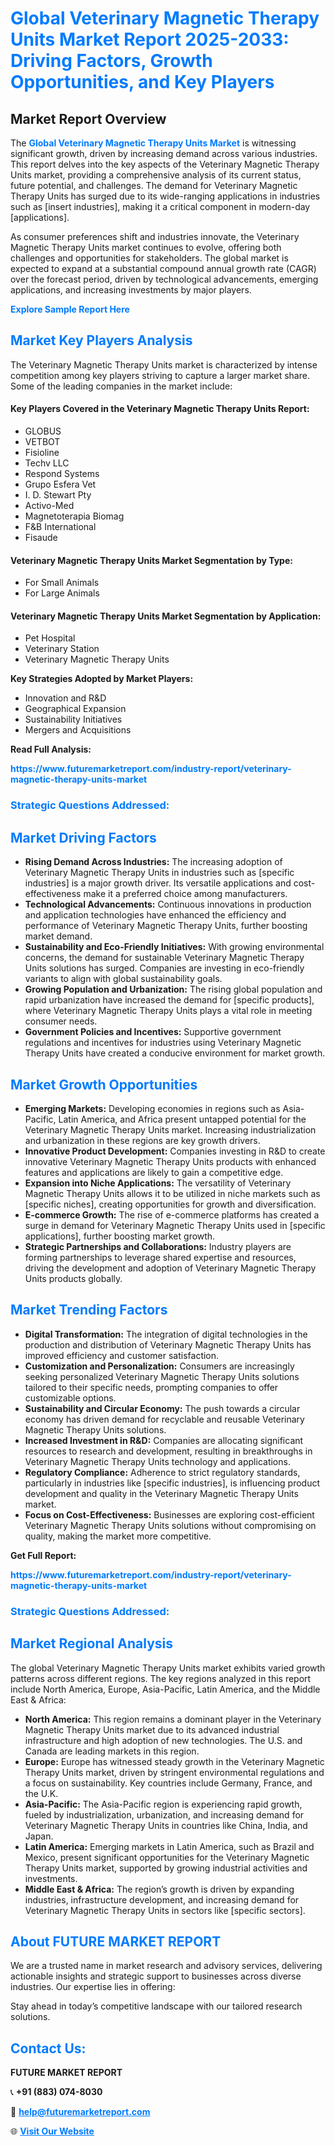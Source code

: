 <h1 style="color: #007BFF;">Global Veterinary Magnetic Therapy Units Market Report 2025-2033: Driving Factors, Growth Opportunities, and Key Players</h1>

<section id="overview">
<h2>Market Report Overview</h2>
<p>The <a href="https://www.futuremarketreport.com/industry-report/veterinary-magnetic-therapy-units-market" style="color: #007BFF; text-decoration: none;"><strong>Global Veterinary Magnetic Therapy Units Market</strong></a> is witnessing significant growth, driven by increasing demand across various industries. This report delves into the key aspects of the Veterinary Magnetic Therapy Units market, providing a comprehensive analysis of its current status, future potential, and challenges. The demand for Veterinary Magnetic Therapy Units has surged due to its wide-ranging applications in industries such as [insert industries], making it a critical component in modern-day [applications].</p>
<p>As consumer preferences shift and industries innovate, the Veterinary Magnetic Therapy Units market continues to evolve, offering both challenges and opportunities for stakeholders. The global market is expected to expand at a substantial compound annual growth rate (CAGR) over the forecast period, driven by technological advancements, emerging applications, and increasing investments by major players.</p>
</section>

<section id="overview">
<p><a href="https://www.futuremarketreport.com/request-sample/reportId=126864" style="color: #007BFF; text-decoration: none;"><strong>Explore Sample Report Here</strong></a></p>
</section>

<section id="key-players">
<h2 style="color: #007BFF;">Market Key Players Analysis</h2>
<p>The Veterinary Magnetic Therapy Units market is characterized by intense competition among key players striving to capture a larger market share. Some of the leading companies in the market include:</p>
<h4>Key Players Covered in the Veterinary Magnetic Therapy Units Report:</h4>
<ul><li>GLOBUS</li><li>VETBOT</li><li>Fisioline</li><li>Techv LLC</li><li>Respond Systems</li><li>Grupo Esfera Vet</li><li>I. D. Stewart Pty</li><li>Activo-Med</li><li>Magnetoterapia Biomag</li><li>F&amp;B International</li><li>Fisaude</li></ul>
<h4>Veterinary Magnetic Therapy Units Market Segmentation by Type:</h4>
<ul><li>For Small Animals</li><li>For Large Animals</li></ul>

<h4>Veterinary Magnetic Therapy Units Market Segmentation by Application:</h4>
<ul><li>Pet Hospital</li><li>Veterinary Station</li><li>Veterinary Magnetic Therapy Units</li></ul>
<p><strong>Key Strategies Adopted by Market Players:</strong></p>
<ul>
<li>Innovation and R&D</li>
<li>Geographical Expansion</li>
<li>Sustainability Initiatives</li>
<li>Mergers and Acquisitions</li>
</ul>
</section>

<section>
<p><strong>Read Full Analysis: </strong></p><a href="https://www.futuremarketreport.com/industry-report/veterinary-magnetic-therapy-units-market" style="color: #007BFF; text-decoration: none;"><strong>https://www.futuremarketreport.com/industry-report/veterinary-magnetic-therapy-units-market</strong></a>
<h3 style="color: #007BFF;">Strategic Questions Addressed:</h3>
</section>

<section id="driving-factors">
<h2 style="color: #007BFF;">Market Driving Factors</h2>
<ul>
<li><strong>Rising Demand Across Industries:</strong> The increasing adoption of Veterinary Magnetic Therapy Units in industries such as [specific industries] is a major growth driver. Its versatile applications and cost-effectiveness make it a preferred choice among manufacturers.</li>
<li><strong>Technological Advancements:</strong> Continuous innovations in production and application technologies have enhanced the efficiency and performance of Veterinary Magnetic Therapy Units, further boosting market demand.</li>
<li><strong>Sustainability and Eco-Friendly Initiatives:</strong> With growing environmental concerns, the demand for sustainable Veterinary Magnetic Therapy Units solutions has surged. Companies are investing in eco-friendly variants to align with global sustainability goals.</li>
<li><strong>Growing Population and Urbanization:</strong> The rising global population and rapid urbanization have increased the demand for [specific products], where Veterinary Magnetic Therapy Units plays a vital role in meeting consumer needs.</li>
<li><strong>Government Policies and Incentives:</strong> Supportive government regulations and incentives for industries using Veterinary Magnetic Therapy Units have created a conducive environment for market growth.</li>
</ul>
</section>

<section id="growth-opportunities">
<h2 style="color: #007BFF;">Market Growth Opportunities</h2>
<ul>
<li><strong>Emerging Markets:</strong> Developing economies in regions such as Asia-Pacific, Latin America, and Africa present untapped potential for the Veterinary Magnetic Therapy Units market. Increasing industrialization and urbanization in these regions are key growth drivers.</li>
<li><strong>Innovative Product Development:</strong> Companies investing in R&D to create innovative Veterinary Magnetic Therapy Units products with enhanced features and applications are likely to gain a competitive edge.</li>
<li><strong>Expansion into Niche Applications:</strong> The versatility of Veterinary Magnetic Therapy Units allows it to be utilized in niche markets such as [specific niches], creating opportunities for growth and diversification.</li>
<li><strong>E-commerce Growth:</strong> The rise of e-commerce platforms has created a surge in demand for Veterinary Magnetic Therapy Units used in [specific applications], further boosting market growth.</li>
<li><strong>Strategic Partnerships and Collaborations:</strong> Industry players are forming partnerships to leverage shared expertise and resources, driving the development and adoption of Veterinary Magnetic Therapy Units products globally.</li>
</ul>
</section>

<section id="trending-factors">
<h2 style="color: #007BFF;">Market Trending Factors</h2>
<ul>
<li><strong>Digital Transformation:</strong> The integration of digital technologies in the production and distribution of Veterinary Magnetic Therapy Units has improved efficiency and customer satisfaction.</li>
<li><strong>Customization and Personalization:</strong> Consumers are increasingly seeking personalized Veterinary Magnetic Therapy Units solutions tailored to their specific needs, prompting companies to offer customizable options.</li>
<li><strong>Sustainability and Circular Economy:</strong> The push towards a circular economy has driven demand for recyclable and reusable Veterinary Magnetic Therapy Units solutions.</li>
<li><strong>Increased Investment in R&D:</strong> Companies are allocating significant resources to research and development, resulting in breakthroughs in Veterinary Magnetic Therapy Units technology and applications.</li>
<li><strong>Regulatory Compliance:</strong> Adherence to strict regulatory standards, particularly in industries like [specific industries], is influencing product development and quality in the Veterinary Magnetic Therapy Units market.</li>
<li><strong>Focus on Cost-Effectiveness:</strong> Businesses are exploring cost-efficient Veterinary Magnetic Therapy Units solutions without compromising on quality, making the market more competitive.</li>
</ul>
</section>

<section>
<p><strong>Get Full Report: </strong></p><a href="https://www.futuremarketreport.com/industry-report/veterinary-magnetic-therapy-units-market" style="color: #007BFF; text-decoration: none;"><strong>https://www.futuremarketreport.com/industry-report/veterinary-magnetic-therapy-units-market</strong></a>
<h3 style="color: #007BFF;">Strategic Questions Addressed:</h3>
</section>


<section id="regional-analysis">
<h2 style="color: #007BFF;">Market Regional Analysis</h2>
<p>The global Veterinary Magnetic Therapy Units market exhibits varied growth patterns across different regions. The key regions analyzed in this report include North America, Europe, Asia-Pacific, Latin America, and the Middle East & Africa:</p>
<ul>
<li><strong>North America:</strong> This region remains a dominant player in the Veterinary Magnetic Therapy Units market due to its advanced industrial infrastructure and high adoption of new technologies. The U.S. and Canada are leading markets in this region.</li>
<li><strong>Europe:</strong> Europe has witnessed steady growth in the Veterinary Magnetic Therapy Units market, driven by stringent environmental regulations and a focus on sustainability. Key countries include Germany, France, and the U.K.</li>
<li><strong>Asia-Pacific:</strong> The Asia-Pacific region is experiencing rapid growth, fueled by industrialization, urbanization, and increasing demand for Veterinary Magnetic Therapy Units in countries like China, India, and Japan.</li>
<li><strong>Latin America:</strong> Emerging markets in Latin America, such as Brazil and Mexico, present significant opportunities for the Veterinary Magnetic Therapy Units market, supported by growing industrial activities and investments.</li>
<li><strong>Middle East & Africa:</strong> The region’s growth is driven by expanding industries, infrastructure development, and increasing demand for Veterinary Magnetic Therapy Units in sectors like [specific sectors].</li>
</ul>
</section>

<footer>
<h2 style="color: #007BFF;">About FUTURE MARKET REPORT</h2>
<p>We are a trusted name in market research and advisory services, delivering actionable insights and strategic support to businesses across diverse industries. Our expertise lies in offering:</p>

<p>Stay ahead in today’s competitive landscape with our tailored research solutions.</p>

<h2 style="color: #007BFF;">Contact Us:</h2>
<p><strong>FUTURE MARKET REPORT</strong></p>
<p>📞 <strong>+91 (883) 074-8030</strong></p>
<p>📧 <strong><a href="mailto:help@futuremarketreport.com" style="color: #007BFF;">help@futuremarketreport.com</a></strong></p>
<p>🌐 <strong><a href="https://www.futuremarketreport.com/" style="color: #007BFF;">Visit Our Website</a></strong></p>
</footer>